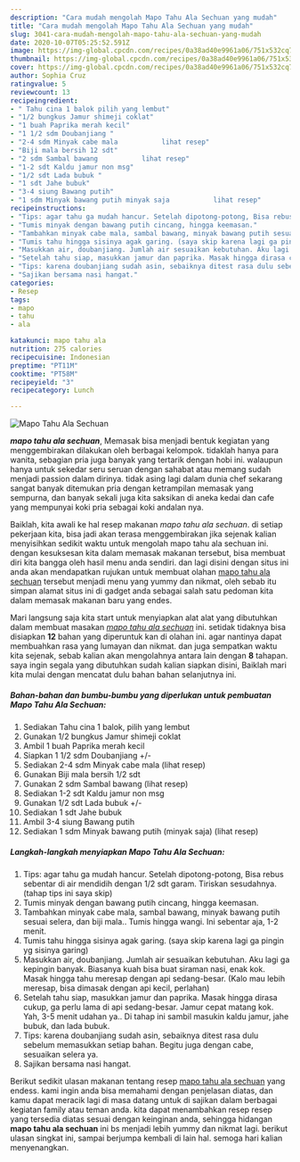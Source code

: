 ```yaml
---
description: "Cara mudah mengolah Mapo Tahu Ala Sechuan yang mudah"
title: "Cara mudah mengolah Mapo Tahu Ala Sechuan yang mudah"
slug: 3041-cara-mudah-mengolah-mapo-tahu-ala-sechuan-yang-mudah
date: 2020-10-07T05:25:52.591Z
image: https://img-global.cpcdn.com/recipes/0a38ad40e9961a06/751x532cq70/mapo-tahu-ala-sechuan-foto-resep-utama.jpg
thumbnail: https://img-global.cpcdn.com/recipes/0a38ad40e9961a06/751x532cq70/mapo-tahu-ala-sechuan-foto-resep-utama.jpg
cover: https://img-global.cpcdn.com/recipes/0a38ad40e9961a06/751x532cq70/mapo-tahu-ala-sechuan-foto-resep-utama.jpg
author: Sophia Cruz
ratingvalue: 5
reviewcount: 13
recipeingredient:
- " Tahu cina 1 balok pilih yang lembut"
- "1/2 bungkus Jamur shimeji coklat"
- "1 buah Paprika merah kecil"
- "1 1/2 sdm Doubanjiang "
- "2-4 sdm Minyak cabe mala           lihat resep"
- "Biji mala bersih 12 sdt"
- "2 sdm Sambal bawang           lihat resep"
- "1-2 sdt Kaldu jamur non msg"
- "1/2 sdt Lada bubuk "
- "1 sdt Jahe bubuk"
- "3-4 siung Bawang putih"
- "1 sdm Minyak bawang putih minyak saja           lihat resep"
recipeinstructions:
- "Tips: agar tahu ga mudah hancur. Setelah dipotong-potong, Bisa rebus sebentar di air mendidih dengan 1/2 sdt garam. Tiriskan sesudahnya. (tahap tips ini saya skip)"
- "Tumis minyak dengan bawang putih cincang, hingga keemasan."
- "Tambahkan minyak cabe mala, sambal bawang, minyak bawang putih sesuai selera, dan biji mala.. Tumis hingga wangi. Ini sebentar aja, 1-2 menit."
- "Tumis tahu hingga sisinya agak garing. (saya skip karena lagi ga pingin yg sisinya garing)"
- "Masukkan air, doubanjiang. Jumlah air sesuaikan kebutuhan. Aku lagi ga kepingin banyak. Biasanya kuah bisa buat siraman nasi, enak kok. Masak hingga tahu meresap dengan api sedang-besar. (Kalo mau lebih meresap, bisa dimasak dengan api kecil, perlahan)"
- "Setelah tahu siap, masukkan jamur dan paprika. Masak hingga dirasa cukup, ga perlu lama di api sedang-besar. Jamur cepat matang kok. Yah, 3-5 menit udahan ya.. Di tahap ini sambil masukin kaldu jamur, jahe bubuk, dan lada bubuk."
- "Tips: karena doubanjiang sudah asin, sebaiknya ditest rasa dulu sebelum memasukkan setiap bahan. Begitu juga dengan cabe, sesuaikan selera ya."
- "Sajikan bersama nasi hangat."
categories:
- Resep
tags:
- mapo
- tahu
- ala

katakunci: mapo tahu ala 
nutrition: 275 calories
recipecuisine: Indonesian
preptime: "PT11M"
cooktime: "PT58M"
recipeyield: "3"
recipecategory: Lunch

---
```



![Mapo Tahu Ala Sechuan](https://img-global.cpcdn.com/recipes/0a38ad40e9961a06/751x532cq70/mapo-tahu-ala-sechuan-foto-resep-utama.jpg)

<b><i>mapo tahu ala sechuan</i></b>, Memasak bisa menjadi bentuk kegiatan yang menggembirakan dilakukan oleh berbagai kelompok. tidaklah hanya para wanita, sebagian pria juga banyak yang tertarik dengan hobi ini. walaupun hanya untuk sekedar seru seruan dengan sahabat atau memang sudah menjadi passion dalam dirinya. tidak asing lagi dalam dunia chef sekarang sangat banyak ditemukan pria dengan ketrampilan memasak yang sempurna, dan banyak sekali juga kita saksikan di aneka kedai dan cafe yang mempunyai koki pria sebagai koki andalan nya.

Baiklah, kita awali ke hal resep makanan <i>mapo tahu ala sechuan</i>. di setiap pekerjaan kita, bisa jadi akan terasa menggembirakan jika sejenak kalian menyisihkan sedikit waktu untuk mengolah mapo tahu ala sechuan ini. dengan kesuksesan kita dalam memasak makanan tersebut, bisa membuat diri kita bangga oleh hasil menu anda sendiri. dan lagi disini dengan situs ini anda akan mendapatkan rujukan untuk membuat olahan <u>mapo tahu ala sechuan</u> tersebut menjadi menu yang yummy dan nikmat, oleh sebab itu simpan alamat situs ini di gadget anda sebagai salah satu pedoman kita dalam memasak makanan baru yang endes.




Mari langsung saja kita start untuk menyiapkan alat alat yang dibutuhkan dalam membuat masakan <u><i>mapo tahu ala sechuan</i></u> ini. setidak tidaknya bisa disiapkan <b>12</b> bahan yang diperuntuk kan di olahan ini. agar nantinya dapat membuahkan rasa yang lumayan dan nikmat. dan juga sempatkan waktu kita sejenak, sebab kalian akan mengolahnya antara lain dengan <b>8</b> tahapan. saya ingin segala yang dibutuhkan sudah kalian siapkan disini, Baiklah mari kita mulai dengan mencatat dulu bahan bahan selanjutnya ini.

<!--inarticleads1-->

##### Bahan-bahan dan bumbu-bumbu yang diperlukan untuk pembuatan Mapo Tahu Ala Sechuan:

1. Sediakan  Tahu cina 1 balok, pilih yang lembut
1. Gunakan 1/2 bungkus Jamur shimeji coklat
1. Ambil 1 buah Paprika merah kecil
1. Siapkan 1 1/2 sdm Doubanjiang +/-
1. Sediakan 2-4 sdm Minyak cabe mala           (lihat resep)
1. Gunakan Biji mala bersih 1/2 sdt
1. Gunakan 2 sdm Sambal bawang           (lihat resep)
1. Sediakan 1-2 sdt Kaldu jamur non msg
1. Gunakan 1/2 sdt Lada bubuk +/-
1. Sediakan 1 sdt Jahe bubuk
1. Ambil 3-4 siung Bawang putih
1. Sediakan 1 sdm Minyak bawang putih (minyak saja)           (lihat resep)




<!--inarticleads2-->

##### Langkah-langkah menyiapkan Mapo Tahu Ala Sechuan:

1. Tips: agar tahu ga mudah hancur. Setelah dipotong-potong, Bisa rebus sebentar di air mendidih dengan 1/2 sdt garam. Tiriskan sesudahnya. (tahap tips ini saya skip)
1. Tumis minyak dengan bawang putih cincang, hingga keemasan.
1. Tambahkan minyak cabe mala, sambal bawang, minyak bawang putih sesuai selera, dan biji mala.. Tumis hingga wangi. Ini sebentar aja, 1-2 menit.
1. Tumis tahu hingga sisinya agak garing. (saya skip karena lagi ga pingin yg sisinya garing)
1. Masukkan air, doubanjiang. Jumlah air sesuaikan kebutuhan. Aku lagi ga kepingin banyak. Biasanya kuah bisa buat siraman nasi, enak kok. Masak hingga tahu meresap dengan api sedang-besar. (Kalo mau lebih meresap, bisa dimasak dengan api kecil, perlahan)
1. Setelah tahu siap, masukkan jamur dan paprika. Masak hingga dirasa cukup, ga perlu lama di api sedang-besar. Jamur cepat matang kok. Yah, 3-5 menit udahan ya.. Di tahap ini sambil masukin kaldu jamur, jahe bubuk, dan lada bubuk.
1. Tips: karena doubanjiang sudah asin, sebaiknya ditest rasa dulu sebelum memasukkan setiap bahan. Begitu juga dengan cabe, sesuaikan selera ya.
1. Sajikan bersama nasi hangat.




Berikut sedikit ulasan makanan tentang resep <u>mapo tahu ala sechuan</u> yang endess. kami ingin anda bisa memahami dengan penjelasan diatas, dan kamu dapat meracik lagi di masa datang untuk di sajikan dalam berbagai kegiatan family atau teman anda. kita dapat menambahkan resep resep yang tersedia diatas sesuai dengan keinginan anda, sehingga hidangan <b>mapo tahu ala sechuan</b> ini bs menjadi lebih yummy dan nikmat lagi. berikut ulasan singkat ini, sampai berjumpa kembali di lain hal. semoga hari kalian menyenangkan.
